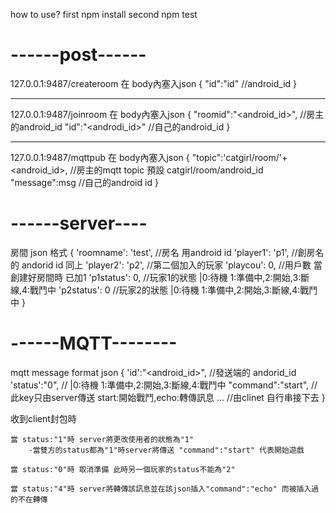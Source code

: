 how to use?
first  npm install
second npm test

------post------
=========

127.0.0.1:9487/createroom
    在 body內塞入json
    {
        "id":"id"     //android_id
    }

----
127.0.0.1:9487/joinroom
    在 body內塞入json
    {
        "roomid":"<android_id>",     //房主的android_id
        "id":"<androdi_id>"      //自己的android_id
    }

----
127.0.0.1:9487/mqttpub
    在 body內塞入json
    {
        "topic":'catgirl/room/'+<android_id>,     //房主的mqtt topic 預設 catgirl/room/android_id
        "message":msg      //自己的android id
    }


------server----
=========
房間 json 格式
{ 'roomname': 'test',   //房名 用android id
    'player1': 'p1',    //創房名的 andorid id 同上
    'player2': 'p2',    //第二個加入的玩家
    'playcou': 0,       //用戶數  當創建好房間時 已加1
    'p1status': 0,      //玩家1的狀態 |0:待機 1:準備中,2:開始,3:斷線,4:戰鬥中
    'p2status': 0       //玩家2的狀態 |0:待機 1:準備中,2:開始,3:斷線,4:戰鬥中
 }

 ------MQTT--------
 =========
 mqtt message format
    json
    {
        'id':"<android_id>",  //發送端的 andorid_id
        'status':"0",       // |0:待機 1:準備中,2:開始,3:斷線,4:戰鬥中
        "command":"start",  //此key只由server傳送  start:開始戰鬥,echo:轉傳訊息
        ...             //由clinet 自行串接下去
    }

收到client封包時

    當 status:"1"時 server將更改使用者的狀態為"1" 
        -當雙方的status都為"1"時server將傳送 "command":"start" 代表開始遊戲

    當 status:"0"時 取消準備 此時另一個玩家的status不能為"2" 

    當 status:"4"時 server將轉傳該訊息並在該json插入"command":"echo" 而被插入過的不在轉傳
